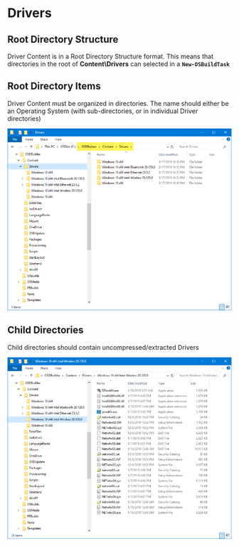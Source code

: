 # Drivers

## Root Directory Structure

Driver Content is in a Root Directory Structure format.  This means that directories in the root of **Content\Drivers** can selected in a **`New-OSBuildTask`**

## Root Directory Items

Driver Content must be organized in directories.  The name should either be an Operating System \(with sub-directories, or in individual Driver directories\)

![](../../../../../.gitbook/assets/image%20%28120%29.png)

## Child Directories

Child directories should contain uncompressed/extracted Drivers

![](../../../../../.gitbook/assets/image%20%2821%29.png)

